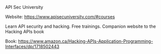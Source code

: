 API Sec University

Website: https://www.apisecuniversity.com/#courses

Learn API security and hacking. Free trainings. Companion website to the Hacking APIs book

Book: https://www.amazon.ca/Hacking-APIs-Application-Programming-Interfaces/dp/1718502443

